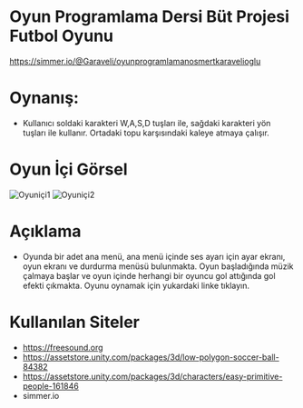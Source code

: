 # Oyun Programlama Dersi Büt Projesi Futbol Oyunu

https://simmer.io/@Garaveli/oyunprogramlamanosmertkaravelioglu


# Oynanış:

* Kullanıcı soldaki karakteri W,A,S,D tuşları ile, sağdaki karakteri yön tuşları ile kullanır. Ortadaki topu karşısındaki kaleye atmaya çalışır.

# Oyun İçi Görsel

![Oyuniçi1](https://user-images.githubusercontent.com/56157258/215834459-5afd20fe-32dc-4be0-9879-d88d586d5c22.jpeg)
![Oyuniçi2](https://user-images.githubusercontent.com/56157258/215834528-6a083c52-7bf7-4651-9234-5af63ec49695.jpeg)

# Açıklama
* Oyunda bir adet ana menü, ana menü içinde ses ayarı için ayar ekranı, oyun ekranı ve durdurma menüsü bulunmakta. Oyun başladığında müzik çalmaya başlar ve
oyun içinde herhangi bir oyuncu gol attığında gol efekti çıkmakta. Oyunu oynamak için yukardaki linke tıklayın.

# Kullanılan Siteler

* https://freesound.org
* https://assetstore.unity.com/packages/3d/low-polygon-soccer-ball-84382
* https://assetstore.unity.com/packages/3d/characters/easy-primitive-people-161846
* simmer.io
